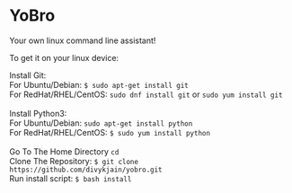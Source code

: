 # YoBro

Your own linux command line assistant!


To get it on your linux device:

Install Git: <br />
For Ubuntu/Debian: `$ sudo apt-get install git`<br />
	For RedHat/RHEL/CentOS: `sudo dnf install git` or `sudo yum install git` <br /> <br />
Install Python3: <br />
	For Ubuntu/Debian: `sudo apt-get install python` <br />
	For RedHat/RHEL/CentOS: `$ sudo yum install python` <br /> <br />
Go To The Home Directory `cd`<br />
Clone The Repository: `$ git clone https://github.com/divykjain/yobro.git`<br />
Run install script: `$ bash install`
